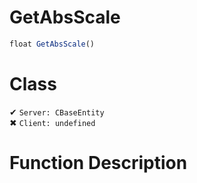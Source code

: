 # GetAbsScale
```js
float GetAbsScale()
```
# Class
✔ `Server: CBaseEntity`  
✖ `Client: undefined`  

# Function Description

